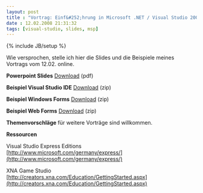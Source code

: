 ```yaml
---
layout: post
title : "Vortrag: Einf&#252;hrung in Microsoft .NET / Visual Studio 2008"
date : 12.02.2008 21:31:32
tags: [visual-studio, slides, msp]
---
```

{% include JB/setup %}

Wie versprochen, stelle ich hier die Slides und die Beispiele meines Vortrags vom 12.02. online.

**Powerpoint Slides**
[Download](http://www.vb-magazin.de/janm/blog/resources/080212_EinfuehrungNet/Slides.pdf) (pdf)

**Beispiel Visual Studio IDE**
[Download](http://www.vb-magazin.de/janm/blog/resources/080212_EinfuehrungNet/VisualStudioDemo.zip) (zip)

**Beispiel Windows Forms**
[Download](http://www.vb-magazin.de/janm/blog/resources/080212_EinfuehrungNet/WindowsFormsDemo.zip) (zip)

**Beispiel Web Forms**
[Download](http://www.vb-magazin.de/janm/blog/resources/080212_EinfuehrungNet/WebFormsDemo.zip) (zip)

**Themenvorschläge** für weitere Vorträge sind willkommen.

**Ressourcen**

Visual Studio Express Editions  
[http://www.microsoft.com/germany/express/](http://www.microsoft.com/germany/express/)

XNA Game Studio  
[http://creators.xna.com/Education/GettingStarted.aspx](http://creators.xna.com/Education/GettingStarted.aspx)
